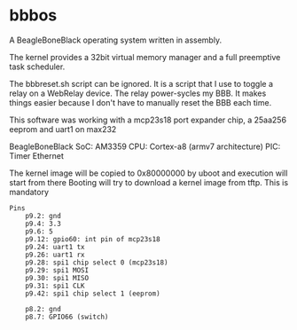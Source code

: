 # bbbos
A BeagleBoneBlack operating system written in assembly.

The kernel provides a 32bit virtual memory manager and a full preemptive task scheduler. 

The bbbreset.sh script can be ignored. It is a script that I use to toggle a relay on a WebRelay device. The relay
power-sycles my BBB. It makes things easier because I don't have to manually reset the BBB each time.

This software was working with a mcp23s18 port expander chip, a 25aa256 eeprom and uart1 on max232

BeagleBoneBlack
SoC: AM3359
    CPU: Cortex-a8 (armv7 architecture)
    PIC:
    Timer
    Ethernet

The kernel image will be copied to 0x80000000 by uboot and execution will start from there
Booting will try to download a kernel image from tftp. This is mandatory
```
Pins
    p9.2: gnd
    p9.4: 3.3
    p9.6: 5
    p9.12: gpio60: int pin of mcp23s18
    p9.24: uart1 tx
    p9.26: uart1 rx
    p9.28: spi1 chip select 0 (mcp23s18)
    p9.29: spi1 MOSI
    p9.30: spi1 MISO
    p9.31: spi1 CLK
    p9.42: spi1 chip select 1 (eeprom)

    p8.2: gnd
    p8.7: GPIO66 (switch)
```
